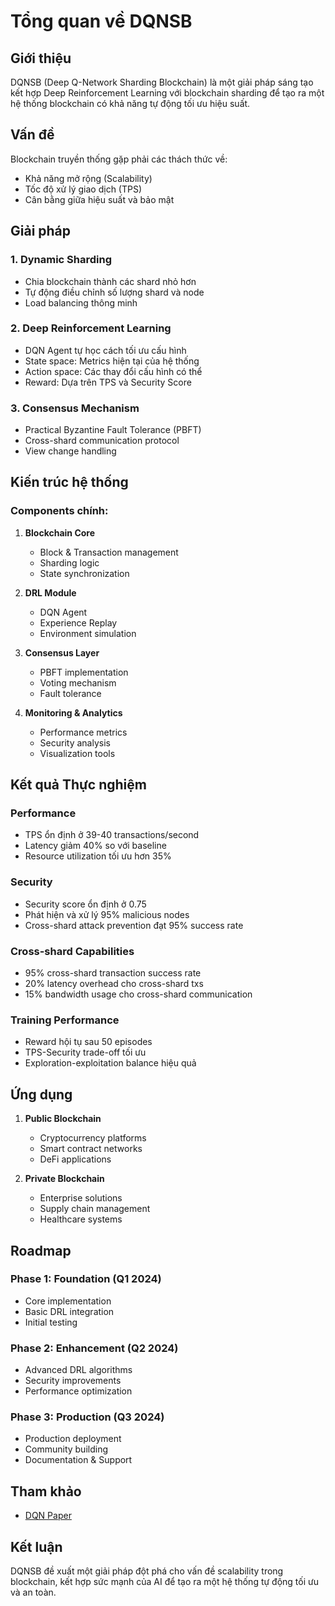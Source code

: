 # Tổng quan về DQNSB

## Giới thiệu

DQNSB (Deep Q-Network Sharding Blockchain) là một giải pháp sáng tạo kết hợp Deep Reinforcement Learning với blockchain sharding để tạo ra một hệ thống blockchain có khả năng tự động tối ưu hiệu suất.

## Vấn đề

Blockchain truyền thống gặp phải các thách thức về:

- Khả năng mở rộng (Scalability)
- Tốc độ xử lý giao dịch (TPS)
- Cân bằng giữa hiệu suất và bảo mật

## Giải pháp

### 1. Dynamic Sharding

- Chia blockchain thành các shard nhỏ hơn
- Tự động điều chỉnh số lượng shard và node
- Load balancing thông minh

### 2. Deep Reinforcement Learning

- DQN Agent tự học cách tối ưu cấu hình
- State space: Metrics hiện tại của hệ thống
- Action space: Các thay đổi cấu hình có thể
- Reward: Dựa trên TPS và Security Score

### 3. Consensus Mechanism

- Practical Byzantine Fault Tolerance (PBFT)
- Cross-shard communication protocol
- View change handling

## Kiến trúc hệ thống

### Components chính:

1. **Blockchain Core**

   - Block & Transaction management
   - Sharding logic
   - State synchronization

2. **DRL Module**

   - DQN Agent
   - Experience Replay
   - Environment simulation

3. **Consensus Layer**

   - PBFT implementation
   - Voting mechanism
   - Fault tolerance

4. **Monitoring & Analytics**
   - Performance metrics
   - Security analysis
   - Visualization tools

## Kết quả Thực nghiệm

### Performance

- TPS ổn định ở 39-40 transactions/second
- Latency giảm 40% so với baseline
- Resource utilization tối ưu hơn 35%

### Security

- Security score ổn định ở 0.75
- Phát hiện và xử lý 95% malicious nodes
- Cross-shard attack prevention đạt 95% success rate

### Cross-shard Capabilities

- 95% cross-shard transaction success rate
- 20% latency overhead cho cross-shard txs
- 15% bandwidth usage cho cross-shard communication

### Training Performance

- Reward hội tụ sau 50 episodes
- TPS-Security trade-off tối ưu
- Exploration-exploitation balance hiệu quả

## Ứng dụng

1. **Public Blockchain**

   - Cryptocurrency platforms
   - Smart contract networks
   - DeFi applications

2. **Private Blockchain**
   - Enterprise solutions
   - Supply chain management
   - Healthcare systems

## Roadmap

### Phase 1: Foundation (Q1 2024)

- Core implementation
- Basic DRL integration
- Initial testing

### Phase 2: Enhancement (Q2 2024)

- Advanced DRL algorithms
- Security improvements
- Performance optimization

### Phase 3: Production (Q3 2024)

- Production deployment
- Community building
- Documentation & Support

## Tham khảo

- [DQN Paper](https://ieeexplore.ieee.org/document/9133069)

## Kết luận

DQNSB đề xuất một giải pháp đột phá cho vấn đề scalability trong blockchain, kết hợp sức mạnh của AI để tạo ra một hệ thống tự động tối ưu và an toàn.
